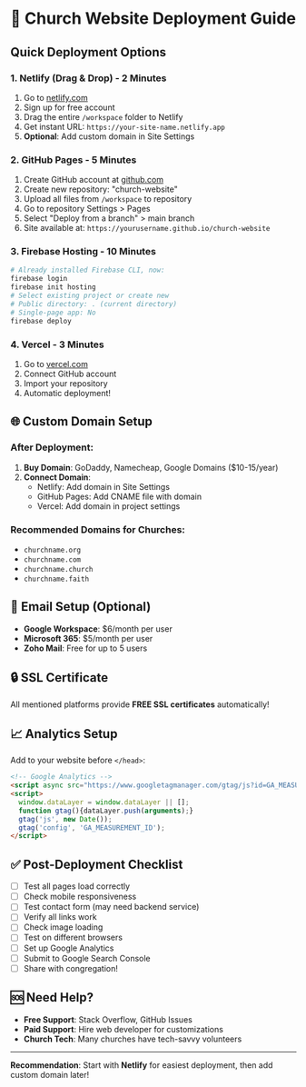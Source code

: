 # 🚀 Church Website Deployment Guide

## Quick Deployment Options

### 1. **Netlify (Drag & Drop) - 2 Minutes**
1. Go to [netlify.com](https://netlify.com)
2. Sign up for free account
3. Drag the entire `/workspace` folder to Netlify
4. Get instant URL: `https://your-site-name.netlify.app`
5. **Optional**: Add custom domain in Site Settings

### 2. **GitHub Pages - 5 Minutes**
1. Create GitHub account at [github.com](https://github.com)
2. Create new repository: "church-website"
3. Upload all files from `/workspace` to repository
4. Go to repository Settings > Pages
5. Select "Deploy from a branch" > main branch
6. Site available at: `https://yourusername.github.io/church-website`

### 3. **Firebase Hosting - 10 Minutes**
```bash
# Already installed Firebase CLI, now:
firebase login
firebase init hosting
# Select existing project or create new
# Public directory: . (current directory)
# Single-page app: No
firebase deploy
```

### 4. **Vercel - 3 Minutes**
1. Go to [vercel.com](https://vercel.com)
2. Connect GitHub account
3. Import your repository
4. Automatic deployment!

## 🌐 Custom Domain Setup

### After Deployment:
1. **Buy Domain**: GoDaddy, Namecheap, Google Domains ($10-15/year)
2. **Connect Domain**: 
   - Netlify: Add domain in Site Settings
   - GitHub Pages: Add CNAME file with domain
   - Vercel: Add domain in project settings

### Recommended Domains for Churches:
- `churchname.org`
- `churchname.com` 
- `churchname.church`
- `churchname.faith`

## 📧 Email Setup (Optional)
- **Google Workspace**: $6/month per user
- **Microsoft 365**: $5/month per user
- **Zoho Mail**: Free for up to 5 users

## 🔒 SSL Certificate
All mentioned platforms provide **FREE SSL certificates** automatically!

## 📈 Analytics Setup
Add to your website before `</head>`:
```html
<!-- Google Analytics -->
<script async src="https://www.googletagmanager.com/gtag/js?id=GA_MEASUREMENT_ID"></script>
<script>
  window.dataLayer = window.dataLayer || [];
  function gtag(){dataLayer.push(arguments);}
  gtag('js', new Date());
  gtag('config', 'GA_MEASUREMENT_ID');
</script>
```

## ✅ Post-Deployment Checklist
- [ ] Test all pages load correctly
- [ ] Check mobile responsiveness
- [ ] Test contact form (may need backend service)
- [ ] Verify all links work
- [ ] Check image loading
- [ ] Test on different browsers
- [ ] Set up Google Analytics
- [ ] Submit to Google Search Console
- [ ] Share with congregation!

## 🆘 Need Help?
- **Free Support**: Stack Overflow, GitHub Issues
- **Paid Support**: Hire web developer for customizations
- **Church Tech**: Many churches have tech-savvy volunteers

---

**Recommendation**: Start with **Netlify** for easiest deployment, then add custom domain later!